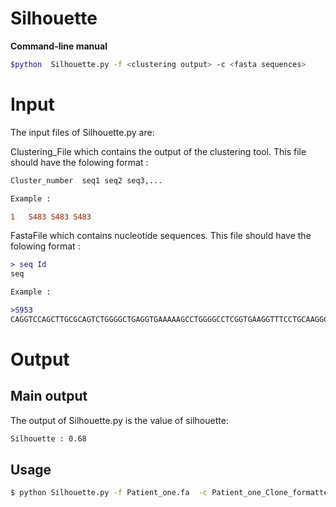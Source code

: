 # Silhouette
**Command-line manual**
``` bash
$python  Silhouette.py -f <clustering output> -c <fasta sequences>
```




# Input 

The input files of Silhouette.py are: 

Clustering_File which contains the output of the clustering tool. This file should have the folowing format :

``` diff
Cluster_number	seq1 seq2 seq3,...

Example :

1	S483 S483 S483
```

FastaFile which contains nucleotide sequences. This file should have the folowing format :

``` diff
> seq Id
seq

Example :

>S953
CAGGTCCAGCTTGCGCAGTCTGGGGCTGAGGTGAAAAAGCCTGGGGCCTCGGTGAAGGTTTCCTGCAAGGCTTCTGGATACACCTCCAC
```


# Output

## Main output 

The output of Silhouette.py is the value of silhouette:

``` diff
Silhouette : 0.68  
```

## Usage

``` bash
$ python Silhouette.py -f Patient_one.fa  -c Patient_one_Clone_formatted.txt 

   ```


